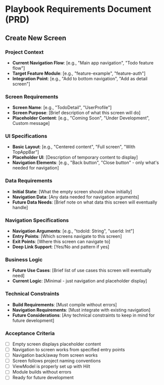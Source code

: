 # Playbook Requirements Document (PRD)
## Create New Screen

### Project Context
- **Current Navigation Flow**: [e.g., "Main app navigation", "Todo feature flow"]
- **Target Feature Module**: [e.g., "feature-example", "feature-auth"]
- **Integration Point**: [e.g., "Add to bottom navigation", "Add as detail screen"]

### Screen Requirements
- **Screen Name**: [e.g., "TodoDetail", "UserProfile"]
- **Screen Purpose**: [Brief description of what this screen will do]
- **Placeholder Content**: [e.g., "Coming Soon", "Under Development", Custom message]

### UI Specifications
- **Basic Layout**: [e.g., "Centered content", "Full screen", "With TopAppBar"]
- **Placeholder UI**: [Description of temporary content to display]
- **Navigation Elements**: [e.g., "Back button", "Close button" - only what's needed for navigation]

### Data Requirements
- **Initial State**: [What the empty screen should show initially]
- **Navigation Data**: [Any data needed for navigation arguments]
- **Future Data Needs**: [Brief note on what data this screen will eventually handle]

### Navigation Specifications
- **Navigation Arguments**: [e.g., "todoId: String", "userId: Int"]
- **Entry Points**: [Which screens navigate to this screen]
- **Exit Points**: [Where this screen can navigate to]
- **Deep Link Support**: [Yes/No and pattern if yes]

### Business Logic
- **Future Use Cases**: [Brief list of use cases this screen will eventually need]
- **Current Logic**: [Minimal - just navigation and placeholder display]

### Technical Constraints
- **Build Requirements**: [Must compile without errors]
- **Navigation Requirements**: [Must integrate with existing navigation]
- **Future Considerations**: [Any technical constraints to keep in mind for future development]

### Acceptance Criteria
- [ ] Empty screen displays placeholder content
- [ ] Navigation to screen works from specified entry points
- [ ] Navigation back/away from screen works
- [ ] Screen follows project naming conventions
- [ ] ViewModel is properly set up with Hilt
- [ ] Module builds without errors
- [ ] Ready for future development